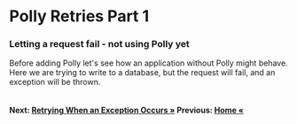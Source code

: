 # Polly Retries Part 1

### Letting a request fail - not using Polly yet
Before adding Polly let's see how an application without Polly might behave.
Here we are trying to write to a database, but the request will fail, and an exception will be thrown.  

``` cs --region lettingItFail --source-file .\src\Program.cs --project .\src\PollyDemo.csproj 
```

#### Next: [Retrying When an Exception Occurs  &raquo;](./retryIfException.md) Previous: [Home &laquo;](../README.md)
